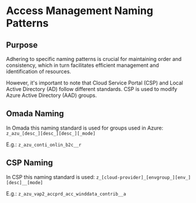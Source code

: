 # Access Management Naming Patterns

## Purpose

Adhering to specific naming patterns is crucial for maintaining order and consistency, which in turn facilitates efficient management and identification of resources.

However, it's important to note that Cloud Service Portal (CSP) and Local Active Directory (AD) follow different standards. CSP is used to modify Azure Active Directory (AAD) groups.

## Omada Naming

In Omada this naming standard is used for groups used in Azure:
`z_azu_[desc_][desc_][desc_][_mode]`

E.g.: `z_azu_conti_onlin_b2c__r`

## CSP Naming

In CSP this naming standard is used:
`z_[cloud-provider]_[envgroup_][env_][desc]__[mode]`

E.g.: `z_azu_vap2_accprd_acc_winddata_contrib__a`
